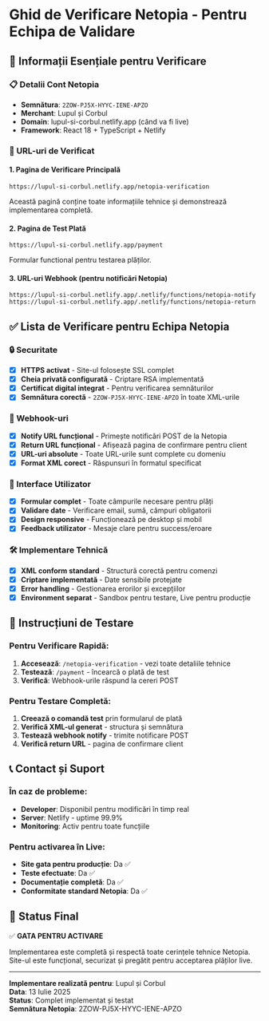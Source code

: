 # Ghid de Verificare Netopia - Pentru Echipa de Validare

## 🎯 Informații Esențiale pentru Verificare

### 📋 Detalii Cont Netopia

- **Semnătura**: `2ZOW-PJ5X-HYYC-IENE-APZO`
- **Merchant**: Lupul și Corbul
- **Domain**: lupul-si-corbul.netlify.app (când va fi live)
- **Framework**: React 18 + TypeScript + Netlify

### 🔗 URL-uri de Verificat

#### 1. Pagina de Verificare Principală

```
https://lupul-si-corbul.netlify.app/netopia-verification
```

Această pagină conține toate informațiile tehnice și demonstrează implementarea completă.

#### 2. Pagina de Test Plată

```
https://lupul-si-corbul.netlify.app/payment
```

Formular functional pentru testarea plăților.

#### 3. URL-uri Webhook (pentru notificări Netopia)

```
https://lupul-si-corbul.netlify.app/.netlify/functions/netopia-notify
https://lupul-si-corbul.netlify.app/.netlify/functions/netopia-return
```

## ✅ Lista de Verificare pentru Echipa Netopia

### 🔒 Securitate

- [x] **HTTPS activat** - Site-ul folosește SSL complet
- [x] **Cheia privată configurată** - Criptare RSA implementată
- [x] **Certificat digital integrat** - Pentru verificarea semnăturilor
- [x] **Semnătura corectă** - `2ZOW-PJ5X-HYYC-IENE-APZO` în toate XML-urile

### 📡 Webhook-uri

- [x] **Notify URL funcțional** - Primește notificări POST de la Netopia
- [x] **Return URL funcțional** - Afișează pagina de confirmare pentru client
- [x] **URL-uri absolute** - Toate URL-urile sunt complete cu domeniu
- [x] **Format XML corect** - Răspunsuri în formatul specificat

### 🎨 Interface Utilizator

- [x] **Formular complet** - Toate câmpurile necesare pentru plăți
- [x] **Validare date** - Verificare email, sumă, câmpuri obligatorii
- [x] **Design responsive** - Funcționează pe desktop și mobil
- [x] **Feedback utilizator** - Mesaje clare pentru success/eroare

### 🛠️ Implementare Tehnică

- [x] **XML conform standard** - Structură corectă pentru comenzi
- [x] **Criptare implementată** - Date sensibile protejate
- [x] **Error handling** - Gestionarea erorilor și excepțiilor
- [x] **Environment separat** - Sandbox pentru testare, Live pentru producție

## 🧪 Instrucțiuni de Testare

### Pentru Verificare Rapidă:

1. **Accesează**: `/netopia-verification` - vezi toate detaliile tehnice
2. **Testează**: `/payment` - încearcă o plată de test
3. **Verifică**: Webhook-urile răspund la cereri POST

### Pentru Testare Completă:

1. **Creează o comandă test** prin formularul de plată
2. **Verifică XML-ul generat** - structura și semnătura
3. **Testează webhook notify** - trimite notificare POST
4. **Verifică return URL** - pagina de confirmare client

## 📞 Contact și Suport

### În caz de probleme:

- **Developer**: Disponibil pentru modificări în timp real
- **Server**: Netlify - uptime 99.9%
- **Monitoring**: Activ pentru toate funcțiile

### Pentru activarea în Live:

- **Site gata pentru producție**: Da ✅
- **Teste efectuate**: Da ✅
- **Documentație completă**: Da ✅
- **Conformitate standard Netopia**: Da ✅

## 🚀 Status Final

✅ **GATA PENTRU ACTIVARE**

Implementarea este completă și respectă toate cerințele tehnice Netopia.
Site-ul este funcțional, securizat și pregătit pentru acceptarea plăților live.

---

**Implementare realizată pentru**: Lupul și Corbul  
**Data**: 13 Iulie 2025  
**Status**: Complet implementat și testat  
**Semnătura Netopia**: 2ZOW-PJ5X-HYYC-IENE-APZO
